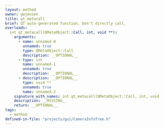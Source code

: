 ```yaml
---
layout: method
owner: gwjensen
title: qt_metacall
brief: QT auto-generated function. Don't directly call.
overloads:
  int qt_metacall(QMetaObject::Call, int, void **):
    arguments:
      - name: unnamed-0
        unnamed: true
        type: QMetaObject::Call
        description: __OPTIONAL__
      - type: int
        name: unnamed-1
        unnamed: true
        description: __OPTIONAL__
      - description: __OPTIONAL__
        type: void **
        unnamed: true
        name: unnamed-2
    signature_with_names: int qt_metacall(QMetaObject::Call, int, void **)
    description: __MISSING__
    return: __OPTIONAL__
tags:
  - method
defined-in-file: "projects/gui/CameraInfoTree.h"
---
```

